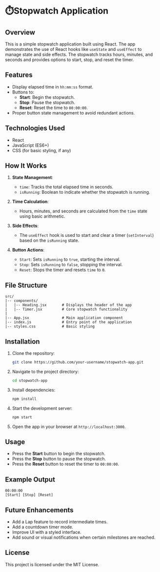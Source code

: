 # ⏱️Stopwatch Application

## Overview
This is a simple stopwatch application built using React. The app demonstrates the use of React hooks like `useState` and `useEffect` to manage state and side effects. The stopwatch tracks hours, minutes, and seconds and provides options to start, stop, and reset the timer.

## Features
- Display elapsed time in `hh:mm:ss` format.
- Buttons to:
  - **Start**: Begin the stopwatch.
  - **Stop**: Pause the stopwatch.
  - **Reset**: Reset the time to `00:00:00`.
- Proper button state management to avoid redundant actions.

## Technologies Used
- React
- JavaScript (ES6+)
- CSS (for basic styling, if any)

## How It Works
1. **State Management**:
   - `time`: Tracks the total elapsed time in seconds.
   - `isRunning`: Boolean to indicate whether the stopwatch is running.

2. **Time Calculation**:
   - Hours, minutes, and seconds are calculated from the `time` state using basic arithmetic.

3. **Side Effects**:
   - The `useEffect` hook is used to start and clear a timer (`setInterval`) based on the `isRunning` state.

4. **Button Actions**:
   - `Start`: Sets `isRunning` to `true`, starting the interval.
   - `Stop`: Sets `isRunning` to `false`, stopping the interval.
   - `Reset`: Stops the timer and resets `time` to `0`.

## File Structure
```
src/
|-- components/
|   |-- Heading.jsx       # Displays the header of the app
|   |-- Timer.jsx         # Core stopwatch functionality
|
|-- App.jsx               # Main application component
|-- index.js              # Entry point of the application
|-- styles.css            # Basic styling
```

## Installation
1. Clone the repository:
   ```bash
   git clone https://github.com/your-username/stopwatch-app.git
   ```

2. Navigate to the project directory:
   ```bash
   cd stopwatch-app
   ```

3. Install dependencies:
   ```bash
   npm install
   ```

4. Start the development server:
   ```bash
   npm start
   ```

5. Open the app in your browser at `http://localhost:3000`.

## Usage
- Press the **Start** button to begin the stopwatch.
- Press the **Stop** button to pause the stopwatch.
- Press the **Reset** button to reset the timer to `00:00:00`.

## Example Output
```
00:00:00
[Start] [Stop] [Reset]
```

## Future Enhancements
- Add a Lap feature to record intermediate times.
- Add a countdown timer mode.
- Improve UI with a styled interface.
- Add sound or visual notifications when certain milestones are reached.

## License
This project is licensed under the MIT License.

